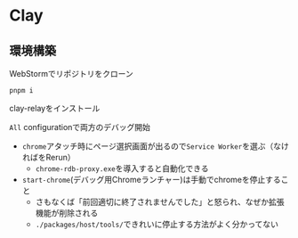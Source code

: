 # Clay

## 環境構築

WebStormでリポジトリをクローン

```shell
pnpm i
```

clay-relayをインストール

`All` configurationで両方のデバッグ開始

- `chrome`アタッチ時にページ選択画面が出るので`Service Worker`を選ぶ（なければをRerun）
  - `chrome-rdb-proxy.exe`を導入すると自動化できる
- `start-chrome`(デバッグ用Chromeランチャー)は手動でchromeを停止すること
  - さもなくば「前回適切に終了されませんでした」と怒られ、なぜか拡張機能が削除される
  - `./packages/host/tools/`できれいに停止する方法がよく分かってない
